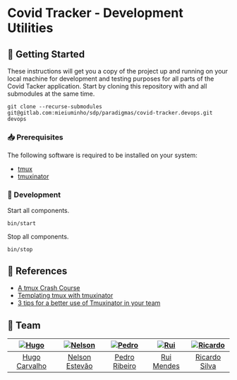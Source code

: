 [hugo]: https://github.com/HugoCarvalho99
[hugo-pic]: https://github.com/HugoCarvalho99.png?size=120
[nelson]: https://github.com/nelsonmestevao
[nelson-pic]: https://github.com/nelsonmestevao.png?size=120
[pedro]: https://github.com/pedroribeiro22
[pedro-pic]: https://github.com/pedroribeiro22.png?size=120
[rui]: https://github.com/ruimendes29
[rui-pic]: https://github.com/ruimendes29.png?size=120
[ricardo]: https://github.com/ricardoslv
[ricardo-pic]: https://github.com/ricardoslv.png?size=120

# Covid Tracker - Development Utilities

## :rocket: Getting Started

These instructions will get you a copy of the project up and running on your
local machine for development and testing purposes for all parts of the Covid
Tacker application. Start by cloning this repository with and all submodules
at the same time.

```
git clone --recurse-submodules git@gitlab.com:mieiuminho/sdp/paradigmas/covid-tracker.devops.git devops
```

### :inbox_tray: Prerequisites

The following software is required to be installed on your system:

- [tmux](https://github.com/tmux/tmux#installation)
- [tmuxinator](https://github.com/tmuxinator/tmuxinator#installation)

### :hammer: Development

Start all components.

```
bin/start
```

Stop all components.

```
bin/stop
```

## :link: References

- [A tmux Crash Course](https://thoughtbot.com/blog/a-tmux-crash-course)
- [Templating tmux with tmuxinator](https://thoughtbot.com/blog/templating-tmux-with-tmuxinator)
- [3 tips for a better use of Tmuxinator in your team](https://www.cookieshq.co.uk/posts/3-tips-for-a-better-tmuxinator-usage-in-your-team)

## :busts_in_silhouette: Team

| [![Hugo][hugo-pic]][hugo] | [![Nelson][nelson-pic]][nelson] | [![Pedro][pedro-pic]][pedro] | [![Rui][rui-pic]][rui] | [![Ricardo][ricardo-pic]][ricardo] |
| :-----------------------: | :-----------------------------: | :--------------------------: | :--------------------: | :--------------------------------: |
|   [Hugo Carvalho][hugo]   |    [Nelson Estevão][nelson]     |    [Pedro Ribeiro][pedro]    |   [Rui Mendes][rui]    |      [Ricardo Silva][ricardo]      |

